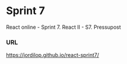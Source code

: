 # Sprint 7

React online - Sprint 7. React II - S7. Pressupost

### URL

https://jordilop.github.io/react-sprint7/
